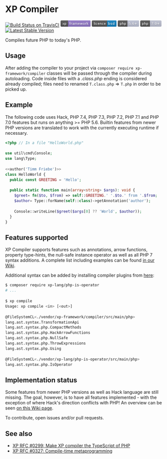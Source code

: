 XP Compiler
===========

[![Build Status on TravisCI](https://secure.travis-ci.org/xp-forge/sequence.svg)](http://travis-ci.org/xp-framework/compiler)
[![XP Framework Module](https://raw.githubusercontent.com/xp-framework/web/master/static/xp-framework-badge.png)](https://github.com/xp-framework/core)
[![BSD Licence](https://raw.githubusercontent.com/xp-framework/web/master/static/licence-bsd.png)](https://github.com/xp-framework/core/blob/master/LICENCE.md)
[![Required PHP 5.6+](https://raw.githubusercontent.com/xp-framework/web/master/static/php-5_6plus.png)](http://php.net/)
[![Supports PHP 7.0+](https://raw.githubusercontent.com/xp-framework/web/master/static/php-7_0plus.png)](http://php.net/)
[![Latest Stable Version](https://poser.pugx.org/xp-framework/compiler/version.png)](https://packagist.org/packages/xp-framework/compiler)

Compiles future PHP to today's PHP.

Usage
-----
After adding the compiler to your project via `composer require xp-framework/compiler` classes will be passed through the compiler during autoloading. Code inside files with a *.class.php* ending is considered already compiled; files need to renamed `T.class.php` => `T.php` in order to be picked up.

Example
-------
The following code uses Hack, PHP 7.4, PHP 7.3, PHP 7.2, PHP 7.1 and PHP 7.0 features but runs on anything >= PHP 5.6. Builtin features from newer PHP versions are translated to work with the currently executing runtime if necessary.

```php
<?php // In a file "HelloWorld.php"

use util\cmd\Console;
use lang\Type;

<<author('Timm Friebe')>>
class HelloWorld {
  public const GREETING = 'Hello';

  public static function main(array<string> $args): void {
    $greet= fn($to, $from) => self::GREETING.' '.$to.' from '.$from;
    $author= Type::forName(self::class)->getAnnotation('author');

    Console::writeLine($greet($args[0] ?? 'World', $author));
  }
}
```

Features supported
------------------

XP Compiler supports features such as annotations, arrow functions, property type-hints, the null-safe instance operator as well as all PHP 7 syntax additions. A complete list including examples can be found [in our Wiki](https://github.com/xp-framework/compiler/wiki).

Additional syntax can be added by installing compiler plugins from [here](https://github.com/xp-lang):

```bash
$ composer require xp-lang/php-is-operator
# ...

$ xp compile
Usage: xp compile <in> [<out>]

@FileSystemCL<./vendor/xp-framework/compiler/src/main/php>
lang.ast.syntax.TransformationApi
lang.ast.syntax.php.CompactMethods
lang.ast.syntax.php.HackArrowFunctions
lang.ast.syntax.php.NullSafe
lang.ast.syntax.php.ThrowExpressions
lang.ast.syntax.php.Using

@FileSystemCL<./vendor/xp-lang/php-is-operator/src/main/php>
lang.ast.syntax.php.IsOperator
```

Implementation status
---------------------

Some features from newer PHP versions as well as Hack language are still missing. The goal, however, is to have all features implemented - with the exception of where Hack's direction conflicts with PHP! An overview can be seen [on this Wiki page](https://github.com/xp-framework/compiler/wiki/Implementation-status).

To contribute, open issues and/or pull requests.

See also
--------

* [XP RFC #0299: Make XP compiler the TypeScript of PHP](https://github.com/xp-framework/rfc/issues/299)
* [XP RFC #0327: Compile-time metaprogramming](https://github.com/xp-framework/rfc/issues/327)